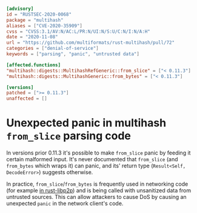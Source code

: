 ```toml
[advisory]
id = "RUSTSEC-2020-0068"
package = "multihash"
aliases = ["CVE-2020-35909"]
cvss = "CVSS:3.1/AV:N/AC:L/PR:N/UI:N/S:U/C:N/I:N/A:H"
date = "2020-11-08"
url = "https://github.com/multiformats/rust-multihash/pull/72"
categories = ["denial-of-service"]
keywords = ["parsing", "panic", "untrusted data"]

[affected.functions]
"multihash::digests::MultihashRefGeneric::from_slice" = ["< 0.11.3"]
"multihash::digests::MultihashGeneric::from_bytes" = ["< 0.11.3"]

[versions]
patched = [">= 0.11.3"]
unaffected = []
```

# Unexpected panic in multihash `from_slice` parsing code

In versions prior 0.11.3 it's possible to make `from_slice` panic by feeding it certain malformed input.
It's never documented that `from_slice` (and `from_bytes` which wraps it) can panic, and its' return type (`Result<Self, DecodeError>`) suggests otherwise.

In practice, `from_slice`/`from_bytes` is frequently used in networking code (for example [in rust-libp2p](https://github.com/libp2p/rust-libp2p/blob/7b415d5e7040e45c541f76f2c409e63d4d3249c6/core/src/peer_id.rs#L89)) and is being called with unsanitized data from untrusted sources.
This can allow attackers to cause DoS by causing an unexpected `panic` in the network client's code.
